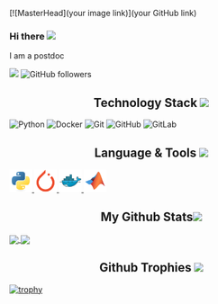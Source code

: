 [![MasterHead](your image link)](your GitHub link)








### Hi there <img src="https://media.giphy.com/media/hvRJCLFzcasrR4ia7z/giphy.gif" width="25px"></a>

I am a postdoc
<!--
**arnaou/arnaou** is a ✨ _special_ ✨ repository because its `README.md` (this file) appears on your GitHub profile.

Here are some ideas to get you started:

- 🔭 I’m currently working on ...
- 🌱 I’m currently learning ...
- 👯 I’m looking to collaborate on ...
- 🤔 I’m looking for help with ...
- 💬 Ask me about ...
- 📫 How to reach me: ...
- 😄 Pronouns: ...
- ⚡ Fun fact: ...
-->

![](https://komarev.com/ghpvc/?username=your-github-arnaou&abbreviated=true)
![GitHub followers](https://img.shields.io/github/followers/arnaou)



<!--
technology stack
-->
<h2 align="center">Technology Stack <img src="https://github.com/ritik307/ritik307/blob/main/images/laptop.gif" width="50"></h2>

![Python](https://img.shields.io/badge/-Python-black?style=flat-square&logo=Python)
![Docker](https://img.shields.io/badge/-Docker-black?style=flat-square&logo=docker)
![Git](https://img.shields.io/badge/-Git-black?style=flat-square&logo=git)
![GitHub](https://img.shields.io/badge/-GitHub-181717?style=flat-square&logo=github)
![GitLab](https://img.shields.io/badge/-GitLab-FCA121?style=flat-square&logo=gitlab)

<!--
languages
-->
<h2 align="center">Language & Tools <img src="https://media.giphy.com/media/VgCDAzcKvsR6OM0uWg/giphy.gif" width="50"></h2>
<p align="left"> 
<a href="https://www.python.org" target="_blank"> <img src="https://github.com/devicons/devicon/blob/master/icons/python/python-original.svg" alt="python" width="40" height="40"/> </a> 
<a href="https://pytorch.org" target="_blank">  <img src="https://github.com/devicons/devicon/blob/master/icons/pytorch/pytorch-original.svg" alt="pytorch" width="40" height="40"/> </a> 
<a href="https://www.docker.com/" target="_blank">  <img src="https://github.com/devicons/devicon/blob/master/icons/docker/docker-original.svg" alt="docker" width="40" height="40"/> </a> 
 <a href="https://www.mathworks.com/products/matlab.html" target="_blank">  <img src="https://github.com/devicons/devicon/blob/master/icons/matlab/matlab-original.svg" alt="docker" width="40" height="40"/> </a>  
</p>



<!--
Github stats
-->
<h2 align="center">
  My Github Stats<img src="https://media.giphy.com/media/VgCDAzcKvsR6OM0uWg/giphy.gif" width="50">
</h2>
<a href="https://github.com/anuraghazra/github-readme-stats">
  <img height=300 align="center" src="https://github-readme-stats.vercel.app/api?username=arnaou&show=reviews,discussions_started,discussions_answered,prs_merged,prs_merged_percentage&theme=radical&show_icons=true&rank_icon=github&card_width=300" />
</a>
<a href="https://github.com/anuraghazra/convoychat">
  <img height=300 align="center" src="https://github-readme-stats.vercel.app/api/top-langs?username=arnaou&llangs_count=8&card_width=300&theme=radical" />
</a>



<!--
Github trophies
-->
<h2 align="center">Github Trophies <img src="https://github.com/ritik307/ritik307/blob/main/images/laptop.gif" width="50"></h2>

[![trophy](https://github-profile-trophy.vercel.app/?username=arnaou&theme=radical)](https://github.com/ryo-ma/github-profile-trophy)
